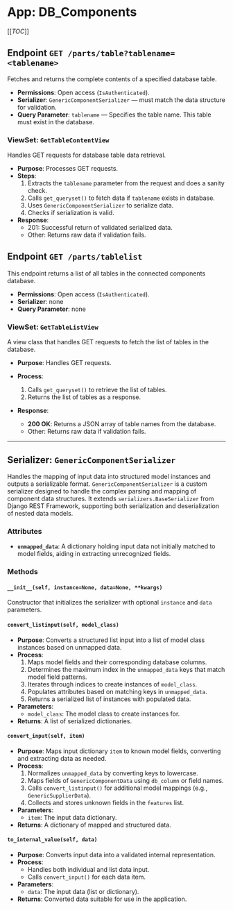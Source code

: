 # App: DB_Components

[[_TOC_]]

## Endpoint `GET /parts/table?tablename=<tablename>`
Fetches and returns the complete contents of a specified database table.

- **Permissions**: Open access (`IsAuthenticated`).
- **Serializer**: `GenericComponentSerializer` — must match the data structure for validation.
- **Query Parameter**: `tablename` — Specifies the table name. This table must exist in the database.

### ViewSet: `GetTableContentView`
Handles GET requests for database table data retrieval.

- **Purpose**: Processes GET requests.
- **Steps**:
  1. Extracts the `tablename` parameter from the request and does a sanity check.
  2. Calls `get_queryset()` to fetch data if `tablename` exists in database.
  3. Uses `GenericComponentSerializer` to serialize data.
  4. Checks if serialization is valid.
- **Response**:
	- 201: Successful return of validated serialized data.
	- Other: Returns raw data if validation fails.


## Endpoint `GET /parts/tablelist`
This endpoint returns a list of all tables in the connected components database.

- **Permissions**: Open access (`IsAuthenticated`).
- **Serializer**: none
- **Query Parameter**: none

### ViewSet: `GetTableListView`
A view class that handles GET requests to fetch the list of tables in the database.

- **Purpose**: Handles GET requests.
- **Process**:
  1. Calls `get_queryset()` to retrieve the list of tables.
  2. Returns the list of tables as a response.
  
- **Response**:
  - **200 OK**: Returns a JSON array of table names from the database.
  - Other: Returns raw data if validation fails.

---

## Serializer: `GenericComponentSerializer`
Handles the mapping of input data into structured model instances and outputs a serializable format. `GenericComponentSerializer` is a custom serializer designed to handle the complex parsing and mapping of component data structures. It extends `serializers.BaseSerializer` from Django REST Framework, supporting both serialization and deserialization of nested data models.

### Attributes
- **`unmapped_data`**: A dictionary holding input data not initially matched to model fields, aiding in extracting unrecognized fields.

### Methods

#### `__init__(self, instance=None, data=None, **kwargs)`
Constructor that initializes the serializer with optional `instance` and `data` parameters.

#### `convert_listinput(self, model_class)`
- **Purpose**: Converts a structured list input into a list of model class instances based on unmapped data.
- **Process**:
  1. Maps model fields and their corresponding database columns.
  2. Determines the maximum index in the `unmapped_data` keys that match model field patterns.
  3. Iterates through indices to create instances of `model_class`.
  4. Populates attributes based on matching keys in `unmapped_data`.
  5. Returns a serialized list of instances with populated data.
- **Parameters**:
  - `model_class`: The model class to create instances for.
- **Returns**: A list of serialized dictionaries.

#### `convert_input(self, item)`
- **Purpose**: Maps input dictionary `item` to known model fields, converting and extracting data as needed.
- **Process**:
  1. Normalizes `unmapped_data` by converting keys to lowercase.
  2. Maps fields of `GenericComponentData` using `db_column` or field names.
  3. Calls `convert_listinput()` for additional model mappings (e.g., `GenericSupplierData`).
  4. Collects and stores unknown fields in the `features` list.
- **Parameters**:
  - `item`: The input data dictionary.
- **Returns**: A dictionary of mapped and structured data.

#### `to_internal_value(self, data)`
- **Purpose**: Converts input data into a validated internal representation.
- **Process**:
  - Handles both individual and list data input.
  - Calls `convert_input()` for each data item.
- **Parameters**:
  - `data`: The input data (list or dictionary).
- **Returns**: Converted data suitable for use in the application.
